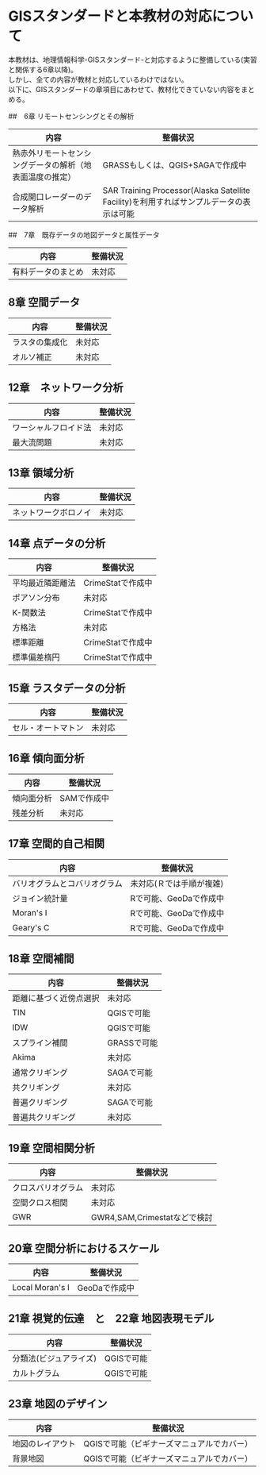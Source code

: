 ﻿# GISスタンダードと本教材の対応について

本教材は、地理情報科学-GISスタンダード-と対応するように整備している(実習と関係する6章以降)。  
しかし、全ての内容が教材と対応しているわけではない。  
以下に、GISスタンダードの章項目にあわせて、教材化できていない内容をまとめる。

##　6章 リモートセンシングとその解析

|内容|整備状況|
|---|---|
|熱赤外リモートセンシングデータの解析（地表面温度の推定）| GRASSもしくは、QGIS+SAGAで作成中|
|合成開口レーダーのデータ解析|SAR Training Processor(Alaska Satellite Facility)を利用すればサンプルデータの表示は可能|

##　7章　既存データの地図データと属性データ

|内容|整備状況|
|---|---|
|有料データのまとめ|未対応|

## 8章 空間データ

|内容|整備状況|
|---|---|
|ラスタの集成化|未対応
|オルソ補正|未対応

## 12章　ネットワーク分析

|内容|整備状況|
|---|---|
|ワーシャルフロイド法|未対応|
|最大流問題|未対応|

## 13章 領域分析
|内容|整備状況|
|---|---|
|ネットワークボロノイ|未対応|

## 14章 点データの分析
|内容|整備状況|
|---|---|
|平均最近隣距離法|CrimeStatで作成中|
|ポアソン分布|未対応|
|K-関数法|CrimeStatで作成中|
|方格法|未対応|
|標準距離|CrimeStatで作成中|
|標準偏差楕円|CrimeStatで作成中|

## 15章 ラスタデータの分析
|内容|整備状況|
|---|---|
|セル・オートマトン|未対応|

## 16章 傾向面分析
|内容|整備状況|
|---|---|
|傾向面分析|SAMで作成中|
|残差分析|未対応|

## 17章 空間的自己相関

|内容|整備状況|
|---|---|
|バリオグラムとコバリオグラム|未対応(Ｒでは手順が複雑)|
|ジョイン統計量|Rで可能、GeoDaで作成中|
|Moran's I|Rで可能、GeoDaで作成中|
|Geary's C|Rで可能、GeoDaで作成中|

## 18章 空間補間
|内容|整備状況|
|---|---|
|距離に基づく近傍点選択|未対応|
|TIN|QGISで可能|
|IDW|QGISで可能|
|スプライン補間|GRASSで可能|
|Akima|未対応|
|通常クリギング|SAGAで可能|
|共クリギング|未対応|
|普遍クリギング|SAGAで可能|
|普遍共クリギング|未対応|

## 19章 空間相関分析
|内容|整備状況|
|---|---|
|クロスバリオグラム|未対応|
|空間クロス相関|未対応|
|GWR|GWR4,SAM,Crimestatなどで検討|

## 20章 空間分析におけるスケール
|内容|整備状況|
|---|---|
|Local Moran's I|GeoDaで作成中|


## 21章 視覚的伝達　と　22章 地図表現モデル
|内容|整備状況|
|---|---|
|分類法(ビジュアライズ)|QGISで可能|
|カルトグラム|QGISで可能|

## 23章 地図のデザイン
|内容|整備状況|
|---|---|
|地図のレイアウト|QGISで可能（ビギナーズマニュアルでカバー）|
|背景地図|QGISで可能（ビギナーズマニュアルでカバー）|

